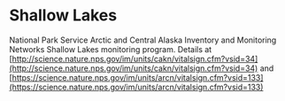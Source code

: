 # Shallow Lakes
National Park Service Arctic and Central Alaska Inventory and Monitoring Networks Shallow Lakes monitoring program.  Details at [http://science.nature.nps.gov/im/units/cakn/vitalsign.cfm?vsid=34](http://science.nature.nps.gov/im/units/cakn/vitalsign.cfm?vsid=34) and [https://science.nature.nps.gov/im/units/arcn/vitalsign.cfm?vsid=133](https://science.nature.nps.gov/im/units/arcn/vitalsign.cfm?vsid=133)

